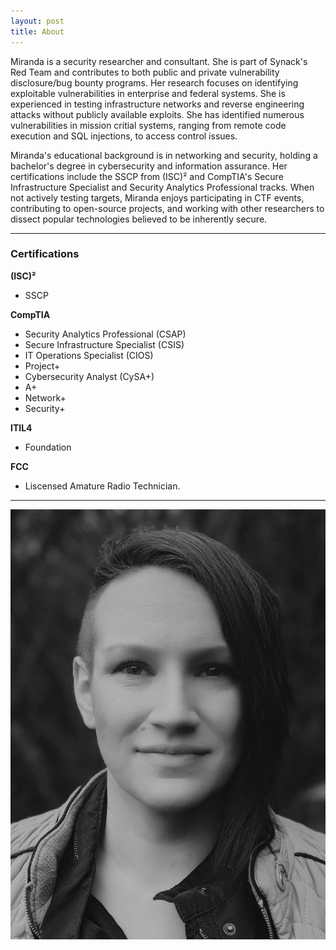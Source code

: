 ```yaml
---
layout: post
title: About
---
```


Miranda is a security researcher and consultant. She is part of Synack's Red Team and contributes to both public and private vulnerability disclosure/bug bounty programs. Her research focuses on identifying exploitable vulnerabilities in enterprise and federal systems. She is experienced in testing infrastructure networks and reverse engineering attacks without publicly available exploits. She has identified numerous vulnerabilities in mission critial systems, ranging from remote code execution and SQL injections, to access control issues.

Miranda's educational background is in networking and security, holding a bachelor's degree in cybersecurity and information assurance. Her certifications include the SSCP from (ISC)² and CompTIA's Secure Infrastructure Specialist and Security Analytics Professional tracks. When not actively testing targets, Miranda enjoys participating in CTF events, contributing to open-source projects, and working with other researchers to dissect popular technologies believed to be inherently secure.

* * *

### Certifications 

**(ISC)²**
- SSCP

**CompTIA**
- Security Analytics Professional (CSAP)
- Secure Infrastructure Specialist (CSIS)
- IT Operations Specialist (CIOS)
- Project+
- Cybersecurity Analyst (CySA+)
- A+
- Network+
- Security+

**ITIL4**
- Foundation

**FCC**
- Liscensed Amature Radio Technician. 

* * *

![Mira](/assets/images/mira.jpg)
